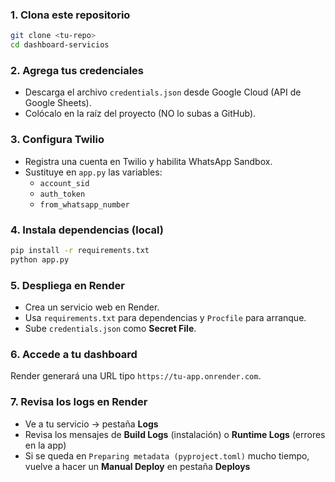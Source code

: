
### 1. Clona este repositorio
```bash
git clone <tu-repo>
cd dashboard-servicios
```

### 2. Agrega tus credenciales
- Descarga el archivo `credentials.json` desde Google Cloud (API de Google Sheets).
- Colócalo en la raíz del proyecto (NO lo subas a GitHub).

### 3. Configura Twilio
- Registra una cuenta en Twilio y habilita WhatsApp Sandbox.
- Sustituye en `app.py` las variables:
  - `account_sid`
  - `auth_token`
  - `from_whatsapp_number`

### 4. Instala dependencias (local)
```bash
pip install -r requirements.txt
python app.py
```

### 5. Despliega en Render
- Crea un servicio web en Render.
- Usa `requirements.txt` para dependencias y `Procfile` para arranque.
- Sube `credentials.json` como **Secret File**.

### 6. Accede a tu dashboard
Render generará una URL tipo `https://tu-app.onrender.com`.

### 7. Revisa los logs en Render
- Ve a tu servicio → pestaña **Logs**
- Revisa los mensajes de **Build Logs** (instalación) o **Runtime Logs** (errores en la app)
- Si se queda en `Preparing metadata (pyproject.toml)` mucho tiempo, vuelve a hacer un **Manual Deploy** en pestaña **Deploys**
